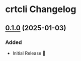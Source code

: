 # crtcli Changelog

## [0.1.0](https://github.com/heabijay/crtcli/releases/tag/0.1.0) (2025-01-03)

### Added

 - Initial Release 🎉